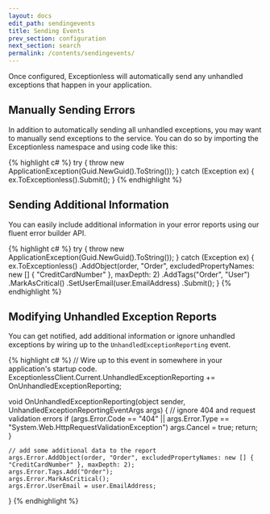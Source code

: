 ```yaml
---
layout: docs
edit_path: sendingevents
title: Sending Events
prev_section: configuration
next_section: search
permalink: /contents/sendingevents/
---
```


Once configured, Exceptionless will automatically send any unhandled exceptions that happen in your application.

## Manually Sending Errors

In addition to automatically sending all unhandled exceptions, you may want to manually send exceptions to the service.
You can do so by importing the Exceptionless namespace and using code like this:

{% highlight c# %}
try {
    throw new ApplicationException(Guid.NewGuid().ToString());
} catch (Exception ex) {
    ex.ToExceptionless().Submit();
}
{% endhighlight %}

## Sending Additional Information

You can easily include additional information in your error reports using our fluent error builder API.

{% highlight c# %}
try {
    throw new ApplicationException(Guid.NewGuid().ToString());
} catch (Exception ex) {
    ex.ToExceptionless()
        .AddObject(order, "Order", excludedPropertyNames: new [] { "CreditCardNumber" }, maxDepth: 2)
        .AddTags("Order", "User")
        .MarkAsCritical()
        .SetUserEmail(user.EmailAddress)
        .Submit();
}
{% endhighlight %}

## Modifying Unhandled Exception Reports

You can get notified, add additional information or ignore unhandled exceptions by wiring up to the
`UnhandledExceptionReporting` event.

{% highlight c# %}
// Wire up to this event in somewhere in your application's startup code.
ExceptionlessClient.Current.UnhandledExceptionReporting += OnUnhandledExceptionReporting;

void OnUnhandledExceptionReporting(object sender, UnhandledExceptionReportingEventArgs args) {
    // ignore 404 and request validation errors
    if (args.Error.Code == "404" || args.Error.Type == "System.Web.HttpRequestValidationException")
        args.Cancel = true;
        return;
    }
    
    // add some additional data to the report
    args.Error.AddObject(order, "Order", excludedPropertyNames: new [] { "CreditCardNumber" }, maxDepth: 2);
    args.Error.Tags.Add("Order");
    args.Error.MarkAsCritical();
    args.Error.UserEmail = user.EmailAddress;
}
{% endhighlight %}


